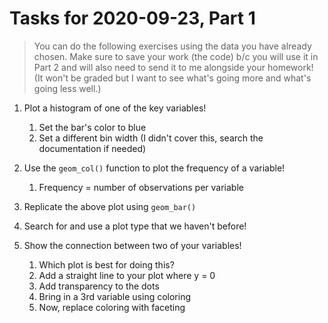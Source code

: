 # Tasks for 2020-09-23, Part 1

> You can do the following exercises using the data you have already chosen. Make sure to save your work (the code) b/c you will use it in Part 2 and will also need to send it to me alongside your homework! (It won't be graded but I want to see what's going more and what's going less well.)

1. Plot a histogram of one of the key variables!

    1. Set the bar's color to blue
    1. Set a different bin width (I didn't cover this, search the documentation if needed)   

1. Use the `geom_col()` function to plot the frequency of a variable!
    
    1. Frequency = number of observations per variable

1. Replicate the above plot using `geom_bar()`

1. Search for and use a plot type that we haven't before!

1. Show the connection between two of your variables!

    1. Which plot is best for doing this?
    1. Add a straight line to your plot where y = 0
    1. Add transparency to the dots
    1. Bring in a 3rd variable using coloring
    1. Now, replace coloring with faceting

